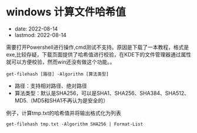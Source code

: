 # windows 计算文件哈希值
- date: 2022-08-14
- lastmod: 2022-08-14

需要打开Powershell进行操作,cmd测试不支持。原因是下载了一本教程，格式是exe,比较存疑，下载页面提供了哈希值进行校验，在KDE下的文件管理器通过属性就可以方便校验，然而win还没有做这个功能。。

```
get-filehash [路径] -Algorithm [算法类型]
```

- 路径：支持相对路径、绝对路径
- 算法类型：默认是SHA256，可以是SHA1、SHA256、SHA384、SHA512、MD5.（MD5和SHA1不再认为是安全的）

例子，计算tmp.txt的哈希值并将输出格式化为列表

```
get-filehash tmp.txt -Algorithm SHA256 | Format-List
```
